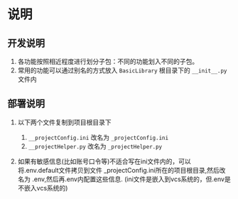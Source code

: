 # 说明

## 开发说明

1. 各功能按照相近程度进行划分子包：不同的功能划入不同的子包。
2. 常用的功能可以通过别名的方式放入 `BasicLibrary` 根目录下的 `__init__.py` 文件内

## 部署说明

1. 以下两个文件复制到项目根目录下
    1. `__projectConfig.ini` 改名为 `_projectConfig.ini`
    2. `__projectHelper.py`  改名为 `_projectHelper.py`

2. 如果有敏感信息(比如账号口令等)不适合写在ini文件内的，可以将.env.default文件拷贝到文件 _projectConfig.ini所在的项目根目录,然后改名为 .env,然后再.env内配置这些信息.
   (ini文件是嵌入到vcs系统的，但.env是不嵌入vcs系统的)
